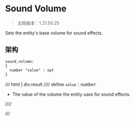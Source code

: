 # Sound Volume

> 文档版本：1.21.50.25

Sets the entity's base volume for sound effects.

## 架构

```mcschema
sound_volume:
{
  number "value" : opt
}

```

/// html | div.result
//// define
`value`：<samp>number</samp>

- The value of the volume the entity uses for sound effects.


////


///

